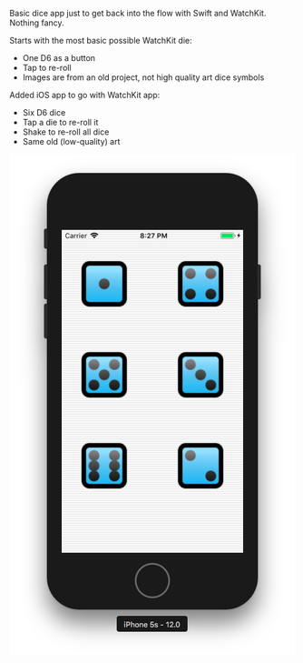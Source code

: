 Basic dice app just to get back into the flow with Swift and WatchKit. Nothing fancy.

Starts with the most basic possible WatchKit die:
* One D6 as a button
* Tap to re-roll
* Images are from an old project, not high quality art dice symbols

Added iOS app to go with WatchKit app:
* Six D6 dice
* Tap a die to re-roll it
* Shake to re-roll all dice
* Same old (low-quality) art

![Dice iOS app preview](Screen%20Shot%202018-10-12%20at%2020.27.53.png?raw=true "Dice iOS app preview")
